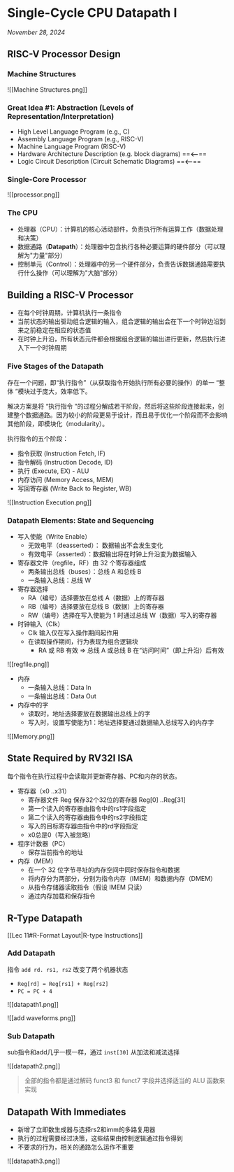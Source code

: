 # Single-Cycle CPU Datapath I

*November 28, 2024*

## RISC-V Processor Design

### Machine Structures

![[Machine Structures.png]]

### Great Idea #1: Abstraction (Levels of Representation/Interpretation)

- High Level Language Program (e.g., C)
- Assembly Language Program (e.g., RISC-V)  
- Machine Language Program (RISC-V) 
- Hardware Architecture Description (e.g. block diagrams)  ==**<--**==
- Logic Circuit Description (Circuit Schematic Diagrams)  ==**<--**==

### Single-Core Processor 

![[processor.png]]

### The CPU

- 处理器（CPU）：计算机的核心活动部件，负责执行所有运算工作（数据处理和决策）
- 数据通路（**Datapath**）：处理器中包含执行各种必要运算的硬件部分（可以理解为"力量"部分）
- 控制单元（Control）：处理器中的另一个硬件部分，负责告诉数据通路需要执行什么操作（可以理解为"大脑"部分）

## Building a RISC-V Processor

- 在每个时钟周期，计算机执行一条指令
- 当前状态的输出驱动组合逻辑的输入，组合逻辑的输出会在下一个时钟边沿到来之前稳定在相应的状态值
- 在时钟上升沿，所有状态元件都会根据组合逻辑的输出进行更新，然后执行进入下一个时钟周期

### Five Stages of the Datapath

存在一个问题，即“执行指令”（从获取指令开始执行所有必要的操作）的单一 “整体 ”模块过于庞大，效率低下。

解决方案是将 “执行指令 ”的过程分解成若干阶段，然后将这些阶段连接起来，创建整个数据通路。因为较小的阶段更易于设计，而且易于优化一个阶段而不会影响其他阶段，即模块化（modularity）。

执行指令的五个阶段：

- 指令获取 (Instruction Fetch, IF) 
- 指令解码 (Instruction Decode, ID)
- 执行 (Execute, EX) - ALU 
- 内存访问 (Memory Access, MEM)
- 写回寄存器 (Write Back to Register, WB)

![[Instruction Execution.png]]

### Datapath Elements: State and Sequencing

- 写入使能（Write Enable）
	- 无效电平（deasserted）： 数据输出不会发生变化
	- 有效电平（asserted）：数据输出将在时钟上升沿变为数据输入
- 寄存器文件（regfile，RF）由 32 个寄存器组成
	- 两条输出总线（buses）：总线 A 和总线 B
	- 一条输入总线：总线 W
- 寄存器选择
	- RA（编号）选择要放在总线 A（数据）上的寄存器
	- RB（编号）选择要放在总线 B（数据）上的寄存器 
	- RW（编号）选择在写入使能为 1 时通过总线 W（数据）写入的寄存器
- 时钟输入（Clk）
	- Clk 输入仅在写入操作期间起作用 
	- 在读取操作期间，行为表现为组合逻辑块
		- RA 或 RB 有效 ⇒ 总线 A 或总线 B 在“访问时间”（即上升沿）后有效

![[regfile.png]]

- 内存
	- 一条输入总线：Data In
	- 一条输出总线：Data Out
- 内存中的字
	- 读取时，地址选择要放在数据输出总线上的字 
	- 写入时，设置写使能为1：地址选择要通过数据输入总线写入的内存字

![[Memory.png]]

## State Required by RV32I ISA

每个指令在执行过程中会读取并更新寄存器、PC和内存的状态。

- 寄存器（x0 ..x31）
	- 寄存器文件 Reg 保存32个32位的寄存器 Reg\[0\] ..Reg\[31\]
	- 第一个读入的寄存器由指令中的rs1字段指定
	- 第二个读入的寄存器由指令中的rs2字段指定
	- 写入的目标寄存器由指令中的rd字段指定
	- x0总是0（写入被忽略）
- 程序计数器（PC）
	- 保存当前指令的地址
- 内存（MEM）
	- 在一个 32 位字节寻址的内存空间中同时保存指令和数据
	- 将内存分为两部分，分别为指令内存（IMEM）和数据内存（DMEM）
	- 从指令存储器读取指令（假设 IMEM 只读）
	- 通过内存加载和保存指令

## R-Type Datapath

[[Lec 11#R-Format Layout|R-type Instructions]]

### Add Datapath

指令 `add rd. rs1, rs2` 改变了两个机器状态

-  `Reg[rd] = Reg[rs1] + Reg[rs2]`
-  `PC = PC + 4` 

![[datapath1.png]]

![[add waveforms.png]]

### Sub Datapath 

sub指令和add几乎一模一样，通过 `inst[30]` 从加法和减法选择

![[datapath2.png]]

> 全部的指令都是通过解码 funct3 和 funct7 字段并选择适当的 ALU 函数来实现

## Datapath With Immediates

- 新增了立即数生成器与选择rs2和imm的多路复用器
- 执行的过程需要经过决策，这些结果由控制逻辑通过指令得到
- 不要求的行为，相关的通路怎么运作不重要

![[datapath3.png]]